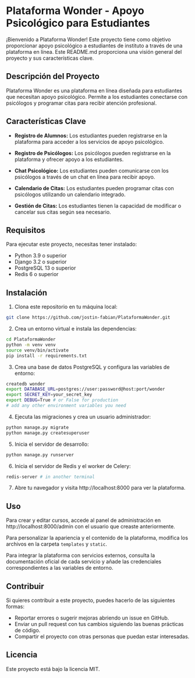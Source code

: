 # Plataforma Wonder - Apoyo Psicológico para Estudiantes

¡Bienvenido a Plataforma Wonder! Este proyecto tiene como objetivo proporcionar apoyo psicológico a estudiantes de instituto a través de una plataforma en línea. Este README.md proporciona una visión general del proyecto y sus características clave.

## Descripción del Proyecto

Plataforma Wonder es una plataforma en línea diseñada para estudiantes que necesitan apoyo psicológico. Permite a los estudiantes conectarse con psicólogos y programar citas para recibir atención profesional.

## Características Clave

- **Registro de Alumnos:** Los estudiantes pueden registrarse en la plataforma para acceder a los servicios de apoyo psicológico.

- **Registro de Psicólogos:** Los psicólogos pueden registrarse en la plataforma y ofrecer apoyo a los estudiantes.

- **Chat Psicológico:** Los estudiantes pueden comunicarse con los psicólogos a través de un chat en línea para recibir apoyo.

- **Calendario de Citas:** Los estudiantes pueden programar citas con psicólogos utilizando un calendario integrado.

- **Gestión de Citas:** Los estudiantes tienen la capacidad de modificar o cancelar sus citas según sea necesario.

## Requisitos

Para ejecutar este proyecto, necesitas tener instalado:

- Python 3.9 o superior
- Django 3.2 o superior
- PostgreSQL 13 o superior
- Redis 6 o superior
## Instalación

1. Clona este repositorio en tu máquina local:

```bash
git clone https://github.com/jostin-fabian/PlataformaWonder.git
```

2. Crea un entorno virtual e instala las dependencias:

```bash
cd PlataformaWonder
python -m venv venv
source venv/bin/activate
pip install -r requirements.txt
```

3. Crea una base de datos PostgreSQL y configura las variables de entorno:

```bash
createdb wonder
export DATABASE_URL=postgres://user:password@host:port/wonder
export SECRET_KEY=your_secret_key
export DEBUG=True # or False for production
# add any other environment variables you need
```

4. Ejecuta las migraciones y crea un usuario administrador:

```bash
python manage.py migrate
python manage.py createsuperuser
```

5. Inicia el servidor de desarrollo:

```bash
python manage.py runserver
```

6. Inicia el servidor de Redis y el worker de Celery:

```bash
redis-server # in another terminal
```

7. Abre tu navegador y visita http://localhost:8000 para ver la plataforma.

## Uso

Para crear y editar cursos, accede al panel de administración en http://localhost:8000/admin con el usuario que creaste anteriormente.

Para personalizar la apariencia y el contenido de la plataforma, modifica los archivos en la carpeta `templates` y `static`.

Para integrar la plataforma con servicios externos, consulta la documentación oficial de cada servicio y añade las credenciales correspondientes a las variables de entorno.

## Contribuir

Si quieres contribuir a este proyecto, puedes hacerlo de las siguientes formas:

- Reportar errores o sugerir mejoras abriendo un issue en GitHub.
- Enviar un pull request con tus cambios siguiendo las buenas prácticas de código.
- Compartir el proyecto con otras personas que puedan estar interesadas.

## Licencia

Este proyecto está bajo la licencia MIT.
